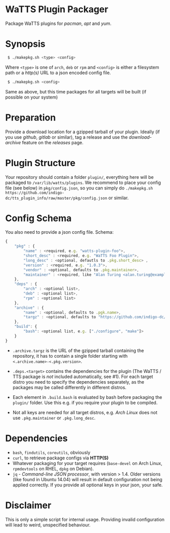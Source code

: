 WaTTS Plugin Packager
=====================
Package WaTTS plugins for _pacman_, _apt_ and _yum_.

Synopsis
========
```sh
 $ ./makepkg.sh <type> <config>
```
Where `<type>` is one of `arch`, `deb` or `rpm`
and `<config>` is either a filesystem path or a _http(s)_ URL to a json encoded config file.

```sh
 $ ./makepkg.sh <config>
```
Same as above, but this time packages for all targets will be built (if possible on your system)

Preparation
===========
Provide a download location for a gzipped tarball of your plugin.
Ideally (if you use _github_, _gitlab_ or similar),
tag a release and use the _download-archive_ feature on the _releases_ page.

Plugin Structure
================
Your repository should contain a folder `plugin/`,
everything here will be packaged to `/var/lib/watts/plugins`.
We recommend to place your config file (see below) in `pkg/config.json`,
so you can simply do `./makepkg.sh https://github.com/indigo-dc/tts_plugin_info/raw/master/pkg/config.json` or similar.

Config Schema
=============
You also need to provide a json config file. Schema:
```js
{
    "pkg" : {
        "name" : <required, e.g. "watts-plugin-foo">,
        "short_desc" : <required, e.g. "WaTTS Foo Plugin">,
        "long_desc" : <optional, defautls to .pkg.short_desc> ,
        "version" : <required, e.g. "1.0.3">,
        "vendor" : <optional, defaults to .pkg.maintainer>,
        "maintainer" : <required, like "Alan Turing <alan.turing@example.org>"
    },
    "deps" : {
        "arch" : <optional list>,
        "deb" : <optional list>,
        "rpm" : <optional list>
    },
    "archive" : {
        "name" : <optional, defaults to .pgk.name>,
        "targz" : <optional, defaults to "https://github.com/indigo-dc/".archive.name"/archive/v".pkg.version".tar.gz">
    },
    "build": {
        "bash": <optional list, e.g. ["./configure", "make"]>
    }
}
```

- `.archive.targz` is the URL of the gzipped tarball containing the repository,
  it has to contain a single folder starting with `<.archive.name>-<.pkg.version>`.

- `.deps.<target>` contains the dependencies for the plugin
  (The WaTTS / TTS package is _not_ included automatically, see #1).
  For each target distro you need to specify the dependencies separately,
  as the packages may be called differently in different distros.

- Each element in `.build.bash` is evaluated by bash before packaging the `plugin/` folder.
  Use this e.g. if you require your plugin to be compiled.

- Not all keys are needed for all target distros, e.g. _Arch Linux_ does not use `.pkg.maintainer` or `.pkg.long_desc`.

Dependencies
============
- `bash`, `findutils`, `coreutils`, obviously
- `curl`, to retrieve package configs via __HTTP(S)__
- Whatever packaging for your target requires (`base-devel` on Arch Linux, `rpmdevtools` on RHEL, `dpkg` on Debian).
- `jq` - _Command-line JSON processor_, with version > 1.4.
  Older versions (like found in Ubuntu 14.04) will result in default configuration not being applied correctly.
  If you provide all optional keys in your json, your safe.

Disclaimer
==========
This is only a simple script for internal usage.
Providing invalid configuration will lead to weird, unspecified behaviour.
